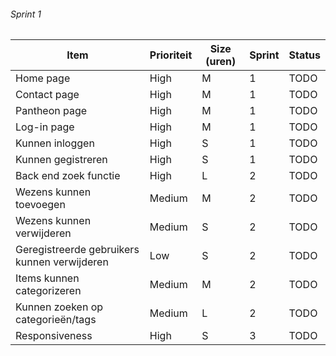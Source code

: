 ###### Sprint 1
| Item | Prioriteit | Size (uren) | Sprint | Status |
| ------ | ------ | ------ | ------ | ------ |
| Home page | High | M | 1 | TODO |
| Contact page | High | M | 1 | TODO |  
| Pantheon page | High | M | 1 | TODO |
| Log-in page | High | M | 1 | TODO |
| Kunnen inloggen | High | S | 1 | TODO | 
| Kunnen gegistreren | High | S | 1 | TODO |  
| Back end zoek functie | High | L | 2 | TODO |  
| Wezens kunnen toevoegen | Medium | M | 2 | TODO |  
| Wezens kunnen verwijderen | Medium | S | 2 | TODO | 
| Geregistreerde gebruikers kunnen verwijderen | Low | S | 2 | TODO |
| Items kunnen categorizeren | Medium | M | 2 | TODO |
| Kunnen zoeken op categorieën/tags | Medium | L | 2 | TODO |   
| Responsiveness | High | S | 3 | TODO |